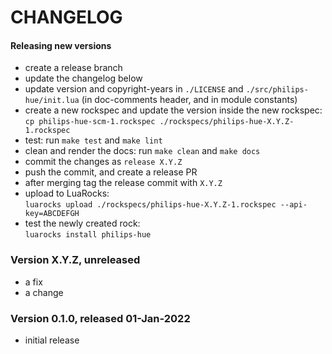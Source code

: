 # CHANGELOG

#### Releasing new versions

- create a release branch
- update the changelog below
- update version and copyright-years in `./LICENSE` and `./src/philips-hue/init.lua` (in doc-comments
  header, and in module constants)
- create a new rockspec and update the version inside the new rockspec:<br/>
  `cp philips-hue-scm-1.rockspec ./rockspecs/philips-hue-X.Y.Z-1.rockspec`
- test: run `make test` and `make lint`
- clean and render the docs: run `make clean` and `make docs`
- commit the changes as `release X.Y.Z`
- push the commit, and create a release PR
- after merging tag the release commit with `X.Y.Z`
- upload to LuaRocks:<br/>
  `luarocks upload ./rockspecs/philips-hue-X.Y.Z-1.rockspec --api-key=ABCDEFGH`
- test the newly created rock:<br/>
  `luarocks install philips-hue`

### Version X.Y.Z, unreleased

  - a fix
  - a change

### Version 0.1.0, released 01-Jan-2022

  - initial release
